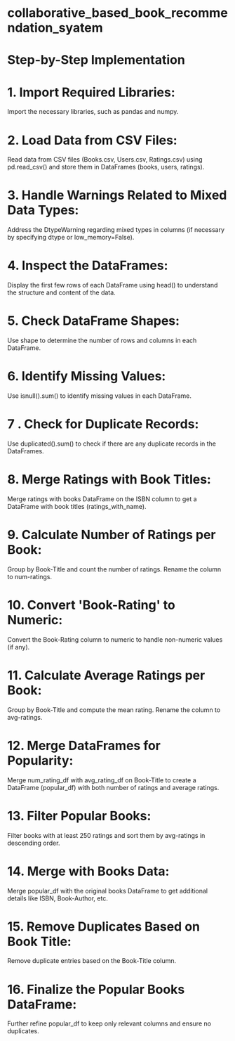 # collaborative_based_book_recommendation_syatem

# Step-by-Step Implementation

# 1. Import Required Libraries:

Import the necessary libraries, such as pandas and numpy.

# 2. Load Data from CSV Files:

Read data from CSV files (Books.csv, Users.csv, Ratings.csv) using pd.read_csv() and store them in DataFrames (books, users, ratings).

# 3. Handle Warnings Related to Mixed Data Types:

Address the DtypeWarning regarding mixed types in columns (if necessary by specifying dtype or low_memory=False).

# 4. Inspect the DataFrames:

Display the first few rows of each DataFrame using head() to understand the structure and content of the data.

# 5. Check DataFrame Shapes:

Use shape to determine the number of rows and columns in each DataFrame.

# 6. Identify Missing Values:

Use isnull().sum() to identify missing values in each DataFrame.


# 7 . Check for Duplicate Records:

Use duplicated().sum() to check if there are any duplicate records in the DataFrames.

# 8. Merge Ratings with Book Titles:

Merge ratings with books DataFrame on the ISBN column to get a DataFrame with book titles (ratings_with_name).

# 9. Calculate Number of Ratings per Book:

Group by Book-Title and count the number of ratings. Rename the column to num-ratings.

# 10. Convert 'Book-Rating' to Numeric:

Convert the Book-Rating column to numeric to handle non-numeric values (if any).

# 11. Calculate Average Ratings per Book:

Group by Book-Title and compute the mean rating. Rename the column to avg-ratings.

# 12. Merge DataFrames for Popularity:

Merge num_rating_df with avg_rating_df on Book-Title to create a DataFrame (popular_df) with both number of ratings and average ratings.

# 13. Filter Popular Books:

Filter books with at least 250 ratings and sort them by avg-ratings in descending order.

# 14. Merge with Books Data:

Merge popular_df with the original books DataFrame to get additional details like ISBN, Book-Author, etc.

# 15. Remove Duplicates Based on Book Title:

Remove duplicate entries based on the Book-Title column.


# 16. Finalize the Popular Books DataFrame:

Further refine popular_df to keep only relevant columns and ensure no duplicates.
































